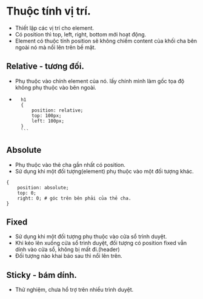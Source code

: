 # Thuộc tính vị trí.
+ Thiết lập các vị trí cho element.
+ Có position thì top, left, right, bottom mới hoạt động. 
+ Element có thuộc tính position sẽ không chiếm content của khối cha bên ngoài nó mà nổi lên trên bề mặt.


## Relative - tương đối.
+ Phụ thuộc vào chính element của nó. lấy chính mình làm gốc tọa độ không phụ thuộc vào bên ngoài.
+ ````
    h1
    {
        position: relative;
        top: 100px;
        left: 100px;
    }
    ```

## Absolute
+ Phụ thuộc vào thẻ cha gần nhất có position.
+ Sử dụng khi một đối tượng(element) phụ thuộc vào một đối tượng khác.
```
{
    position: absolute;
    top: 0;
    right: 0; # góc trên bên phải của thẻ cha.
}
```

## Fixed
+ Sử dụng khi một đối tượng phụ thuộc vào cửa sổ trình duyệt.
+ Khi kéo lên xuống cửa sổ trình duyệt, đối tượng có position fixed vẫn dính vào cửa sổ, không bị mất đi.(header)
+ Đối tượng nào khai báo sau thì nổi lên trên.

## Sticky - bám dính.
+ Thử nghiệm, chưa hổ  trợ trên nhiều trình duyệt.